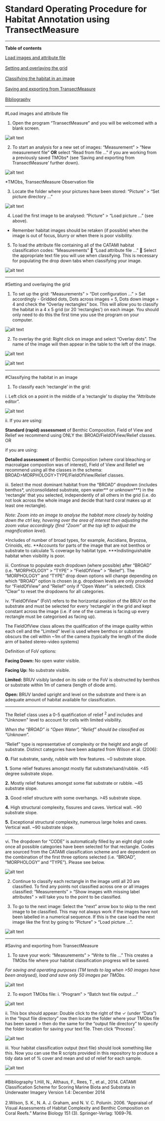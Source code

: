 # Standard Operating Procedure for Habitat Annotation using TransectMeasure

<HR>
</HR>

<b>Table of contents</b>

[Load images and attribute file](#transectmeasure)<br></br>
[Setting and overlaying the grid](#method)<br></br>
[Classifying the habitat in an image](#classifying)<br></br>
[Saving and exporting from TransectMeasure](#transectmeasure-export)<br></br>
[Bibliography](#bibliography)

<HR>
</HR>

#<a name="transectmeasure"></a>Load images and attribute file

1)	Open the program “TransectMeasure” and you will be welcomed with a blank screen. 

![alt text](https://cloud.githubusercontent.com/assets/14978794/18273095/354953a4-746e-11e6-995d-1561c5411a44.jpg "TransectMeasure")


2)	To start an analysis for a new set of images: “Measurement” > “New measurement file” <b>OR</b> select “Read from file ...” if you are working from a previously saved TMObs* (see ‘Saving and exporting from TransectMeasure’ further down). 

![alt text](https://cloud.githubusercontent.com/assets/14978794/18273107/433d9010-746e-11e6-80be-63de6a1c3f29.JPG "New Measurement file")

*TMObs, TransectMeasure Observation file


3)	Locate the folder where your pictures have been stored: “Picture” > “Set picture directory ...”

![alt text](https://cloud.githubusercontent.com/assets/14978794/18273145/7a51fdca-746e-11e6-8dc1-4acd8acfbf8f.JPG "Set picture directory")


4)	Load the first image to be analysed: “Picture” > “Load picture ...” (see above). 
-	Remember habitat images should be retaken (if possible) when the image is out of focus, blurry or when there is poor visibility.


5)	To load the attribute file containing all of the CATAMI habitat classification codes: “Measurements”  “Load attribute file ...”  Select the appropriate text file you will use when classifying. This is necessary for populating the drop down tabs when classifying your image. 

![alt text](https://cloud.githubusercontent.com/assets/14978794/18273154/8d3c72b2-746e-11e6-9b84-cac36a2f786d.JPG "Load attribute file")

<HR>
</HR>

#<a name="method"></a>Setting and overlaying the grid

1)	To set up the grid: “Measurements” > “Dot configuration ...” > Set accordingly - Gridded dots, Dots across images = 5, Dots down image = 4 and check the “Overlay rectangles” box. This will allow you to classify the habitat in a 4 x 5 grid (or 20 ‘rectangles’) on each image. You should only need to do this the first time you use the program on your computer. 

![alt text](https://cloud.githubusercontent.com/assets/14978794/18273163/9b55b35e-746e-11e6-8eee-810ccc36150c.JPG "Set up the grid")


2)	To overlay the grid: Right click on image and select “Overlay dots”. The name of the image will then appear in the table to the left of the image. 

![alt text](https://cloud.githubusercontent.com/assets/14978794/18273168/a5054a04-746e-11e6-8a1b-e80888eab9f4.JPG "Overlay grid")


![alt text](https://cloud.githubusercontent.com/assets/14978794/18273176/b00f08fe-746e-11e6-82f2-ab29094f7403.JPG "Overlay grid")


<HR>
</HR>


#<a name="classifying"></a>Classifying the habitat in an image


1)	To classify each ‘rectangle’ in the grid: 

i.	Left click on a point in the middle of a ‘rectangle’ to display the “Attribute editor”.  

![alt text](https://cloud.githubusercontent.com/assets/14978794/18273190/bfdf91b8-746e-11e6-9964-4c1c88deec09.JPG "Attribute editor")

ii. If you are using:

<b>Standard (rapid) assessment</b> of Benthic Composition, Field of View and Relief we recommend using ONLY the:
BROAD/FieldOfView/Relief classes. 
OR

if you are using:

<b>Detailed assessment</b> of Benthic Composition (where coral bleaching or macroalgae compostion was of interest), Field of View and Relief we recommend using all the classes in the schema:
BROAD>MORPHOLOGY>TYPE/FieldOfView/Relief classes. 

iii.	Select the most dominant habitat from the “BROAD” dropdown (includes benthos*, un/consolidated substrate, open water** or unknown***) in the ‘rectangle’ that you selected, independently of all others in the grid (i.e. do not look across the whole image and decide that hard coral makes up at least one rectangle). 

<i>Note: Zoom into an image to analyse the habitat more closely by holding down the ctrl key, hovering over the area of interest then adjusting the zoom value accordingly (find “Zoom” at the top left to adjust the magnification level). </i>

*Includes of number of broad types, for example, Ascidians, Bryozoa, Crinoids, etc.
**Accounts for parts of the image that are not benthos or substrate to calculate % coverage by habitat type. 
***Indistinguishable habitat when visibility is poor.

iii.	Continue to populate each dropdown (where possible) after “BROAD” (i.e. “MORPHOLOGY” > “TYPE” > “FieldOfView” > “Relief”). The “MORPHOLOGY” and “TYPE” drop down options will change depending on which “BROAD” option is chosen (e.g. dropdown levels are only provided for “FieldOfView” and “Relief” only if “Open Water” is selected). Click “Clear” to reset the dropdowns for all categories.

iv.	“FieldOfView” (FoV) refers to the horizontal position of the BRUV on the substrate and must be selected for every ‘rectangle’ in the grid and kept constant across the image (i.e. if one of the cameras is facing up every rectangle must be categorised as facing up).


The FieldOfView class allows the qualification of the image quality within each cell and the "Limited" level is used where benthos or substrate obscurs the cell within ~1m of the camera (typically the length of the diode arm of baited stereo-video systems)

Definition of FoV options:

<b>Facing Down:</b> No open water visible.

<b>Facing Up:</b> No substrate visible.

<b>Limited:</b> BRUV visibly landed on its side or the FoV is obstructed by benthos or substrate within 1m of camera (length of diode arm).

<b>Open:</b> BRUV landed upright and level on the substrate and there is an adequate amount of habitat available for classification.

<HR>
</HR>

The Relief class uses a 0-5 quatification of relief <sup>2</sup> and includes and "Unknown" level to account for cells with limited visibility.

<i>When the “BROAD” is “Open Water”, “Relief” should be classified as “Unknown”.</i>

“Relief” type is representative of complexity or the height and angle of substrate. Distinct categories have been adapted from Wilson et al. (2006):

<b>0.</b>	Flat substrate, sandy, rubble with few features. ~0 substrate slope.

<b>1.</b>	Some relief features amongst mostly flat substrate/sand/rubble. <45 degree substrate slope.

<b>2.</b>	Mostly relief features amongst some flat substrate or rubble. ~45 substrate slope.

<b>3.</b>	Good relief structure with some overhangs. >45 substrate slope.

<b>4.</b>	High structural complexity, fissures and caves. Vertical wall. ~90 substrate slope.

<b>5.</b>	Exceptional structural complexity, numerous large holes and caves. Vertical wall. ~90 substrate slope.


<HR>
</HR>

vi.	The dropdown for “CODE” is automatically filled by an eight digit code once all possible categories have been selected for that rectangle. Codes are sourced from the CATAMI classification scheme and are dependent on the combination of the first three options selected (i.e. “BROAD”, “MORPHOLOGY” and “TYPE”). Please see below.

![alt text](https://cloud.githubusercontent.com/assets/14978794/18273210/d338f7e0-746e-11e6-929e-085d3f9f6c09.JPG "Attribute editor")


2)	Continue to classify each rectangle in the image until all 20 are classified. To find any points not classified across one or all images classified: “Measurements” > “Show images with missing label attributes” > will take you to the point to be classified.

3)	To go to the next image: Select the “next” arrow box to skip to the next image to be classified. This may not always work if the images have not been labelled in a numerical sequence. If this is the case load the next image like the first by going to “Picture” > “Load picture ...”. 

![alt text](https://cloud.githubusercontent.com/assets/14978794/18274021/f92d276a-7472-11e6-8954-d1608ca211f3.JPG "Next image")

<HR>
</HR>

#<a name="transectmeasure-export"></a>Saving and exporting from TransectMeasure

1)	To save your work: “Measurements” > “Write to file ...” This creates a TMObs file where your habitat classification progress will be saved.

<i>For saving and operating purposes (TM tends to lag when >50 images have been analysed), load and save only 50 images per TMObs.</i>

![alt text](https://cloud.githubusercontent.com/assets/14978794/18274036/0c2f266a-7473-11e6-88d6-15310ffaa12e.JPG "Saving")


2)	To export TMObs file: 
i.	 “Program” > “Batch text file output ...”

![alt text](https://cloud.githubusercontent.com/assets/14978794/18274045/1f6b387c-7473-11e6-9d65-4de84a0716a3.JPG "Batch output")


ii.	This box should appear: Double click to the right of the ✓ (under “Data”) in the “Input file directory” row then locate the folder where your TMObs file has been saved > then do the same for the “output file directory” to specify the folder location for saving your text file. Then click “Process”.

![alt text](https://cloud.githubusercontent.com/assets/14978794/18274059/322e1a2e-7473-11e6-968b-7493452084bd.JPG "Process")


iii.	Your habitat classification output (text file) should look something like this. Now you can use the R scripts provided in this repository to produce a tidy data set of % cover and mean and sd of relief for each sample.

![alt text](https://cloud.githubusercontent.com/assets/14978794/18274080/4ebf0f72-7473-11e6-8393-5ff2bd29ea88.JPG "Process")

<HR>
</HR>

#<a name="bibliography"></a>Bibliography
1.Hill, N., Althaus, F., Rees, T., et al., 2014. CATAMI Classification Scheme for Scoring Marine Biota and Substrata in Underwater Imagery Version 1.4: December 2014
<br></br>
2.Wilson, S. K., N. A. J. Graham, and N. V. C. Polunin. 2006. “Appraisal of Visual Assessments of Habitat Complexity and Benthic Composition on Coral Reefs.” Marine Biology 151 (3). Springer-Verlag: 1069–76.
